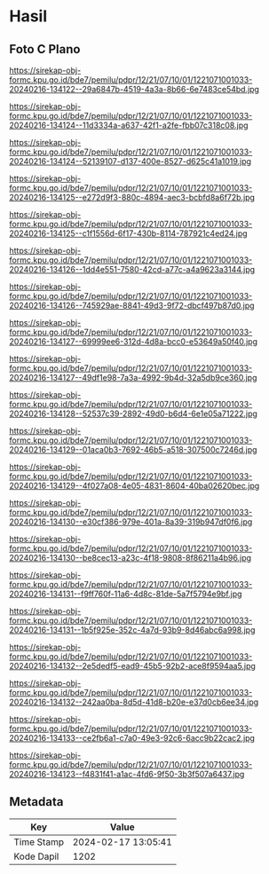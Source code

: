 # Hasil

## Foto C Plano

https://sirekap-obj-formc.kpu.go.id/bde7/pemilu/pdpr/12/21/07/10/01/1221071001033-20240216-134122--29a6847b-4519-4a3a-8b66-6e7483ce54bd.jpg

https://sirekap-obj-formc.kpu.go.id/bde7/pemilu/pdpr/12/21/07/10/01/1221071001033-20240216-134124--11d3334a-a637-42f1-a2fe-fbb07c318c08.jpg

https://sirekap-obj-formc.kpu.go.id/bde7/pemilu/pdpr/12/21/07/10/01/1221071001033-20240216-134124--52139107-d137-400e-8527-d625c41a1019.jpg

https://sirekap-obj-formc.kpu.go.id/bde7/pemilu/pdpr/12/21/07/10/01/1221071001033-20240216-134125--e272d9f3-880c-4894-aec3-bcbfd8a6f72b.jpg

https://sirekap-obj-formc.kpu.go.id/bde7/pemilu/pdpr/12/21/07/10/01/1221071001033-20240216-134125--c1f1556d-6f17-430b-8114-787921c4ed24.jpg

https://sirekap-obj-formc.kpu.go.id/bde7/pemilu/pdpr/12/21/07/10/01/1221071001033-20240216-134126--1dd4e551-7580-42cd-a77c-a4a9623a3144.jpg

https://sirekap-obj-formc.kpu.go.id/bde7/pemilu/pdpr/12/21/07/10/01/1221071001033-20240216-134126--745929ae-8841-49d3-9f72-dbcf497b87d0.jpg

https://sirekap-obj-formc.kpu.go.id/bde7/pemilu/pdpr/12/21/07/10/01/1221071001033-20240216-134127--69999ee6-312d-4d8a-bcc0-e53649a50f40.jpg

https://sirekap-obj-formc.kpu.go.id/bde7/pemilu/pdpr/12/21/07/10/01/1221071001033-20240216-134127--49df1e98-7a3a-4992-9b4d-32a5db9ce360.jpg

https://sirekap-obj-formc.kpu.go.id/bde7/pemilu/pdpr/12/21/07/10/01/1221071001033-20240216-134128--52537c39-2892-49d0-b6d4-6e1e05a71222.jpg

https://sirekap-obj-formc.kpu.go.id/bde7/pemilu/pdpr/12/21/07/10/01/1221071001033-20240216-134129--01aca0b3-7692-46b5-a518-307500c7246d.jpg

https://sirekap-obj-formc.kpu.go.id/bde7/pemilu/pdpr/12/21/07/10/01/1221071001033-20240216-134129--4f027a08-4e05-4831-8604-40ba02620bec.jpg

https://sirekap-obj-formc.kpu.go.id/bde7/pemilu/pdpr/12/21/07/10/01/1221071001033-20240216-134130--e30cf386-979e-401a-8a39-319b947df0f6.jpg

https://sirekap-obj-formc.kpu.go.id/bde7/pemilu/pdpr/12/21/07/10/01/1221071001033-20240216-134130--be8cec13-a23c-4f18-9808-8f86211a4b96.jpg

https://sirekap-obj-formc.kpu.go.id/bde7/pemilu/pdpr/12/21/07/10/01/1221071001033-20240216-134131--f9ff760f-11a6-4d8c-81de-5a7f5794e9bf.jpg

https://sirekap-obj-formc.kpu.go.id/bde7/pemilu/pdpr/12/21/07/10/01/1221071001033-20240216-134131--1b5f925e-352c-4a7d-93b9-8d46abc6a998.jpg

https://sirekap-obj-formc.kpu.go.id/bde7/pemilu/pdpr/12/21/07/10/01/1221071001033-20240216-134132--2e5dedf5-ead9-45b5-92b2-ace8f9594aa5.jpg

https://sirekap-obj-formc.kpu.go.id/bde7/pemilu/pdpr/12/21/07/10/01/1221071001033-20240216-134132--242aa0ba-8d5d-41d8-b20e-e37d0cb6ee34.jpg

https://sirekap-obj-formc.kpu.go.id/bde7/pemilu/pdpr/12/21/07/10/01/1221071001033-20240216-134133--ce2fb6a1-c7a0-49e3-92c6-6acc9b22cac2.jpg

https://sirekap-obj-formc.kpu.go.id/bde7/pemilu/pdpr/12/21/07/10/01/1221071001033-20240216-134123--f4831f41-a1ac-4fd6-9f50-3b3f507a6437.jpg


## Metadata

| Key        | Value               |
| ---------- | ------------------- |
| Time Stamp | 2024-02-17 13:05:41 |
| Kode Dapil | 1202                |



